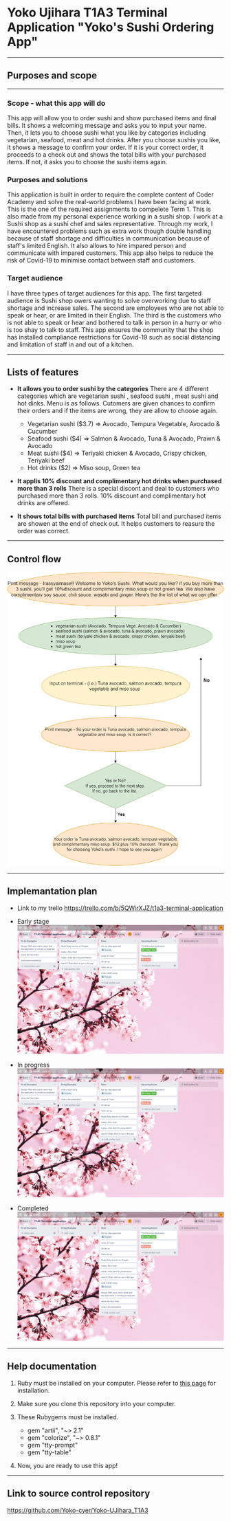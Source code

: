 # Yoko Ujihara T1A3 Terminal Application "Yoko's Sushi Ordering App" 
------------------------------------------
## Purposes and scope
------------------------------------------
### Scope - what this app will do
This app will allow you to order sushi and show purchased items and final bills. It shows a welcoming message and asks you to input your name. Then, it lets you to choose sushi what you like by categories including vegetarian, seafood, meat and hot drinks. After you choose sushis you like, it shows a message to confirm your order. If it is your correct order, it proceeds to a check out and shows the total bills with your purchased items. If not, it asks you to choose the sushi items again.  

### Purposes and solutions 
This application is built in order to require the complete content of Coder Academy and solve the real-world problems I have been facing at work. This is the one of the required assignments to compelete Term 1. This is also made from my personal experience working in a sushi shop. I work at a Sushi shop as a sushi chef and sales representative. Through my work, I have encountered problems such as extra work though double handling because of staff shortage and difficulties in communication because of staff's limited English. It also allows to hire impared person and communicate with impared customers. This app also helps to reduce the risk of Covid-19 to minimise contact between staff and customers. 

### Target audience
I have three types of target audiences for this app. The first targeted audience is Sushi shop owers wanting to solve overworking due to staff shortage and increase sales. The second are employees who are not able to speak or hear, or are limited in their English. The third is the customers who is not able to speak or hear and bothered to talk in person in a hurry or who is too shay to talk to staff. This app ensures the community that the shop has installed compliance restrictions for Covid-19 such as social distancing and limitation of staff in and out of a kitchen.  

---------------------------------------
## Lists of features 

- **It allows you to order sushi by the categories**
There are 4 different categories which are vegetarian sushi , seafood sushi , meat sushi and hot dinks. Menu is as follows. Cutomers are given chances to confirm their orders and if the items are wrong, they are allow to choose again. 
    - Vegetarian sushi ($3.7) => Avocado, Tempura Vegetable, Avocado & Cucumber
    - Seafood sushi    ($4) => Salmon & Avocado, Tuna & Avocado, Prawn & Avocado
    - Meat sushi       ($4) => Teriyaki chicken & Avocado, Crispy chicken, Teriyaki beef
    - Hot drinks       ($2) => Miso soup, Green tea

- **It applis 10% discount and complimentary hot drinks when purchased more than 3 rolls**
There is a special discont and deal to customers who purchased more than 3 rolls. 10% discount and complimentary hot drinks are offered.  

- **It shows total bills with purchased items**
Total bill and purchased items are showen at the end of check out. It helps customers to reasure the order was correct. 

------------------------------------------------
## Control flow

![flowchart](./docs/T1A3_flowchart.png)

------------------------------------------------
## Implemantation plan
- Link to my trello
<https://trello.com/b/5QWirXJZ/t1a3-terminal-application>

- Early stage
![Trello early stage](\docs\trello_earlystage.png)

- In progress
![Trello in progress](docs\trello_inprogress.png)

- Completed 
![Trello completed](docs\trello_complete.png)
--------------------------------------------------
## Help documentation
1. Ruby must be installed on your computer. 
Please refer to [this page](https://www.ruby-lang.org/en/downloads/) for installation.
2. Make sure you clone this repository into your computer.
3. These Rubygems must be installed.
    
    - gem "artii", "~> 2.1"
    - gem "colorize", "~> 0.8.1"
    - gem "tty-prompt"
    - gem "tty-table"
4. Now, you are ready to use this app!
-------------------------------------------------
## Link to source control repository
<https://github.com/Yoko-cyer/Yoko-UJihara_T1A3>